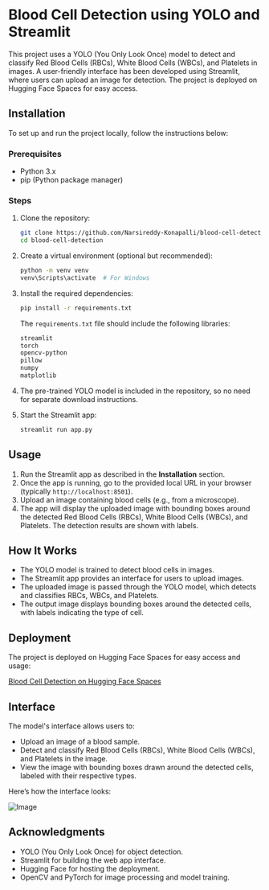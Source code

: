 # Blood Cell Detection using YOLO and Streamlit

This project uses a YOLO (You Only Look Once) model to detect and classify Red Blood Cells (RBCs), White Blood Cells (WBCs), and Platelets in images. A user-friendly interface has been developed using Streamlit, where users can upload an image for detection. The project is deployed on Hugging Face Spaces for easy access.

## Installation

To set up and run the project locally, follow the instructions below:

### Prerequisites

- Python 3.x
- pip (Python package manager)

### Steps

1. Clone the repository:

    ```bash
    git clone https://github.com/Narsireddy-Konapalli/blood-cell-detection.git
    cd blood-cell-detection
    ```

2. Create a virtual environment (optional but recommended):

    ```bash
    python -m venv venv
    venv\Scripts\activate  # For Windows
    ```

3. Install the required dependencies:

    ```bash
    pip install -r requirements.txt
    ```

    The `requirements.txt` file should include the following libraries:

    ```txt
    streamlit
    torch
    opencv-python
    pillow
    numpy
    matplotlib
    ```

4. The pre-trained YOLO model is included in the repository, so no need for separate download instructions.

5. Start the Streamlit app:

    ```bash
    streamlit run app.py
    ```

## Usage

1. Run the Streamlit app as described in the **Installation** section.
2. Once the app is running, go to the provided local URL in your browser (typically `http://localhost:8501`).
3. Upload an image containing blood cells (e.g., from a microscope).
4. The app will display the uploaded image with bounding boxes around the detected Red Blood Cells (RBCs), White Blood Cells (WBCs), and Platelets. The detection results are shown with labels.

## How It Works

- The YOLO model is trained to detect blood cells in images.
- The Streamlit app provides an interface for users to upload images.
- The uploaded image is passed through the YOLO model, which detects and classifies RBCs, WBCs, and Platelets.
- The output image displays bounding boxes around the detected cells, with labels indicating the type of cell.

## Deployment

The project is deployed on Hugging Face Spaces for easy access and usage:

[Blood Cell Detection on Hugging Face Spaces](https://huggingface.co/spaces/narsireddy/BloodAnalyzer)

## Interface

The model's interface allows users to:

- Upload an image of a blood sample.
- Detect and classify Red Blood Cells (RBCs), White Blood Cells (WBCs), and Platelets in the image.
- View the image with bounding boxes drawn around the detected cells, labeled with their respective types.

Here’s how the interface looks:

![Image](https://github.com/user-attachments/assets/f3b0d44d-c0a6-4657-97ab-0e9908cacf24)

## Acknowledgments

- YOLO (You Only Look Once) for object detection.
- Streamlit for building the web app interface.
- Hugging Face for hosting the deployment.
- OpenCV and PyTorch for image processing and model training.
